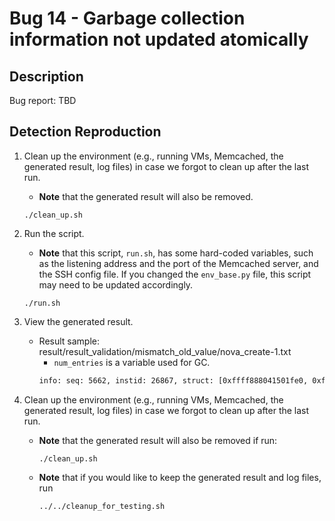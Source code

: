 # Bug 14 - Garbage collection information not updated atomically

## Description

Bug report: TBD

## Detection Reproduction

1. Clean up the environment (e.g., running VMs, Memcached, the generated result, log files) in case we forgot to clean up after the last run.
    - **Note** that the generated result will also be removed.

    ```shell
    ./clean_up.sh
    ```

2. Run the script.
    - **Note** that this script, `run.sh`, has some hard-coded variables, such as the listening address and the port of the Memcached server, and the SSH config file. If you changed the `env_base.py` file, this script may need to be updated accordingly.

    ```shell
    ./run.sh
    ```

3. View the generated result.
    - Result sample: result/result_validation/mismatch_old_value/nova_create-1.txt
        - `num_entries` is a variable used for GC.
        ```txt
        info: seq: 5662, instid: 26867, struct: [0xffff888041501fe0, 0xffff888041502000, nova_inode_page_tail], vars: [__le32 num_entries], src: thirdPart/nova-chipmunk-disable-chipmunk-bugs/nova.h: 756, call path: ['nova_create', 'nova_add_dentry', 'nova_append_dentry', 'nova_append_log_entry']
        ```

4. Clean up the environment (e.g., running VMs, Memcached, the generated result, log files) in case we forgot to clean up after the last run.
    - **Note** that the generated result will also be removed if run:
        ```shell
        ./clean_up.sh
        ```
    - **Note** that if you would like to keep the generated result and log files, run
        ```shell
        ../../cleanup_for_testing.sh
        ```

